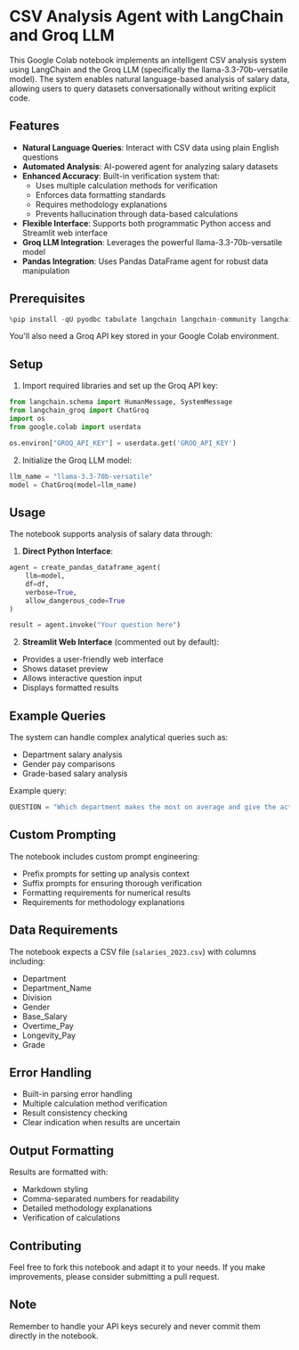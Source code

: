 # CSV Analysis Agent with LangChain and Groq LLM

This Google Colab notebook implements an intelligent CSV analysis system using LangChain and the Groq LLM (specifically the llama-3.3-70b-versatile model). The system enables natural language-based analysis of salary data, allowing users to query datasets conversationally without writing explicit code.

## Features

- **Natural Language Queries**: Interact with CSV data using plain English questions
- **Automated Analysis**: AI-powered agent for analyzing salary datasets
- **Enhanced Accuracy**: Built-in verification system that:
  - Uses multiple calculation methods for verification
  - Enforces data formatting standards
  - Requires methodology explanations
  - Prevents hallucination through data-based calculations
- **Flexible Interface**: Supports both programmatic Python access and Streamlit web interface
- **Groq LLM Integration**: Leverages the powerful llama-3.3-70b-versatile model
- **Pandas Integration**: Uses Pandas DataFrame agent for robust data manipulation

## Prerequisites

```python
%pip install -qU pyodbc tabulate langchain langchain-community langchain-core langchain-experimental groq
```

You'll also need a Groq API key stored in your Google Colab environment.

## Setup

1. Import required libraries and set up the Groq API key:

```python
from langchain.schema import HumanMessage, SystemMessage
from langchain_groq import ChatGroq
import os
from google.colab import userdata

os.environ["GROQ_API_KEY"] = userdata.get('GROQ_API_KEY')
```

2. Initialize the Groq LLM model:

```python
llm_name = "llama-3.3-70b-versatile"
model = ChatGroq(model=llm_name)
```

## Usage

The notebook supports analysis of salary data through:

1. **Direct Python Interface**:

```python
agent = create_pandas_dataframe_agent(
    llm=model,
    df=df,
    verbose=True,
    allow_dangerous_code=True
)

result = agent.invoke("Your question here")
```

2. **Streamlit Web Interface** (commented out by default):

- Provides a user-friendly web interface
- Shows dataset preview
- Allows interactive question input
- Displays formatted results

## Example Queries

The system can handle complex analytical queries such as:

- Department salary analysis
- Gender pay comparisons
- Grade-based salary analysis

Example query:

```python
QUESTION = "Which department makes the most on average and give the actual amount?"
```

## Custom Prompting

The notebook includes custom prompt engineering:

- Prefix prompts for setting up analysis context
- Suffix prompts for ensuring thorough verification
- Formatting requirements for numerical results
- Requirements for methodology explanations

## Data Requirements

The notebook expects a CSV file (`salaries_2023.csv`) with columns including:

- Department
- Department_Name
- Division
- Gender
- Base_Salary
- Overtime_Pay
- Longevity_Pay
- Grade

## Error Handling

- Built-in parsing error handling
- Multiple calculation method verification
- Result consistency checking
- Clear indication when results are uncertain

## Output Formatting

Results are formatted with:

- Markdown styling
- Comma-separated numbers for readability
- Detailed methodology explanations
- Verification of calculations

## Contributing

Feel free to fork this notebook and adapt it to your needs. If you make improvements, please consider submitting a pull request.

## Note

Remember to handle your API keys securely and never commit them directly in the notebook.
